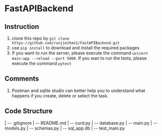 # FastAPIBackend

## Instruction
1. clone this repo by ```git clone https://github.com/runjiezhao1/FastAPIBackend.git```<br />
2. use ```pip install``` to download and install the required packages<br />
3. If you want to run the server, please execute the command ```uvicorn main:app --reload --port 5000```. If you wan to run the tests, please execute the command ```pytest```

## Comments
1. Postman and sqlite studio can better help you to understand what happens if you create, delete or select the task.

## Code Structure
| -- .gitignore
| -- README.md
| -- curd.py
| -- database.py
| -- main.py
| -- models.py
| -- schemas.py
| -- sql_app.db
| -- test_main.py
